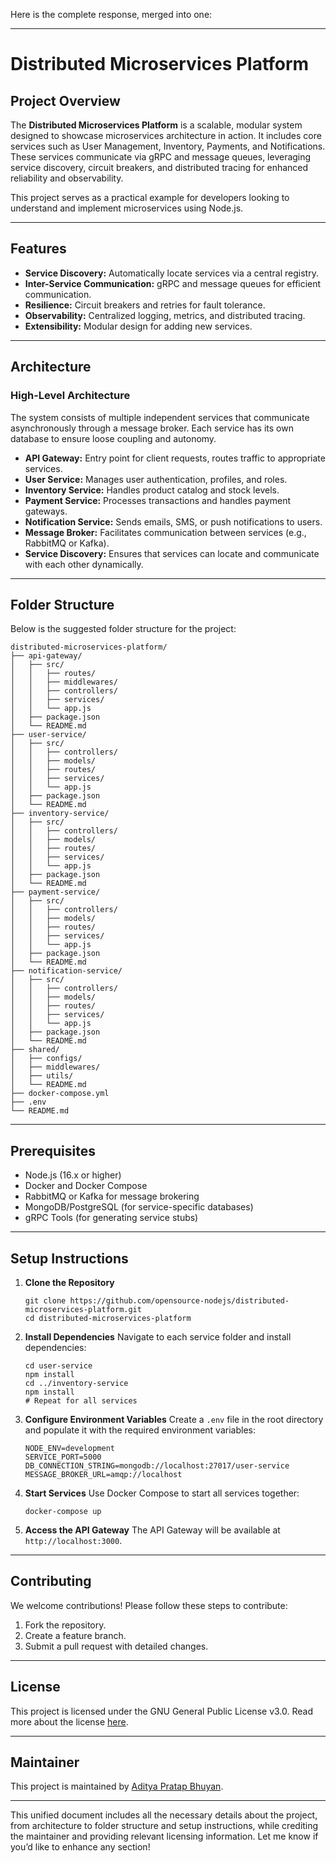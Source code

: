 Here is the complete response, merged into one:

---

# Distributed Microservices Platform

## Project Overview
The **Distributed Microservices Platform** is a scalable, modular system designed to showcase microservices architecture in action. It includes core services such as User Management, Inventory, Payments, and Notifications. These services communicate via gRPC and message queues, leveraging service discovery, circuit breakers, and distributed tracing for enhanced reliability and observability.

This project serves as a practical example for developers looking to understand and implement microservices using Node.js.

---

## Features
- **Service Discovery:** Automatically locate services via a central registry.
- **Inter-Service Communication:** gRPC and message queues for efficient communication.
- **Resilience:** Circuit breakers and retries for fault tolerance.
- **Observability:** Centralized logging, metrics, and distributed tracing.
- **Extensibility:** Modular design for adding new services.

---

## Architecture
### High-Level Architecture
The system consists of multiple independent services that communicate asynchronously through a message broker. Each service has its own database to ensure loose coupling and autonomy.

- **API Gateway:** Entry point for client requests, routes traffic to appropriate services.
- **User Service:** Manages user authentication, profiles, and roles.
- **Inventory Service:** Handles product catalog and stock levels.
- **Payment Service:** Processes transactions and handles payment gateways.
- **Notification Service:** Sends emails, SMS, or push notifications to users.
- **Message Broker:** Facilitates communication between services (e.g., RabbitMQ or Kafka).
- **Service Discovery:** Ensures that services can locate and communicate with each other dynamically.

---

## Folder Structure
Below is the suggested folder structure for the project:

```
distributed-microservices-platform/
├── api-gateway/
│   ├── src/
│   │   ├── routes/
│   │   ├── middlewares/
│   │   ├── controllers/
│   │   ├── services/
│   │   └── app.js
│   ├── package.json
│   └── README.md
├── user-service/
│   ├── src/
│   │   ├── controllers/
│   │   ├── models/
│   │   ├── routes/
│   │   ├── services/
│   │   └── app.js
│   ├── package.json
│   └── README.md
├── inventory-service/
│   ├── src/
│   │   ├── controllers/
│   │   ├── models/
│   │   ├── routes/
│   │   ├── services/
│   │   └── app.js
│   ├── package.json
│   └── README.md
├── payment-service/
│   ├── src/
│   │   ├── controllers/
│   │   ├── models/
│   │   ├── routes/
│   │   ├── services/
│   │   └── app.js
│   ├── package.json
│   └── README.md
├── notification-service/
│   ├── src/
│   │   ├── controllers/
│   │   ├── models/
│   │   ├── routes/
│   │   ├── services/
│   │   └── app.js
│   ├── package.json
│   └── README.md
├── shared/
│   ├── configs/
│   ├── middlewares/
│   ├── utils/
│   └── README.md
├── docker-compose.yml
├── .env
└── README.md
```

---

## Prerequisites
- Node.js (16.x or higher)
- Docker and Docker Compose
- RabbitMQ or Kafka for message brokering
- MongoDB/PostgreSQL (for service-specific databases)
- gRPC Tools (for generating service stubs)

---

## Setup Instructions

1. **Clone the Repository**
   ```
   git clone https://github.com/opensource-nodejs/distributed-microservices-platform.git
   cd distributed-microservices-platform
   ```

2. **Install Dependencies**
   Navigate to each service folder and install dependencies:
   ```
   cd user-service
   npm install
   cd ../inventory-service
   npm install
   # Repeat for all services
   ```

3. **Configure Environment Variables**
   Create a `.env` file in the root directory and populate it with the required environment variables:
   ```
   NODE_ENV=development
   SERVICE_PORT=5000
   DB_CONNECTION_STRING=mongodb://localhost:27017/user-service
   MESSAGE_BROKER_URL=amqp://localhost
   ```

4. **Start Services**
   Use Docker Compose to start all services together:
   ```
   docker-compose up
   ```

5. **Access the API Gateway**
   The API Gateway will be available at `http://localhost:3000`.

---

## Contributing
We welcome contributions! Please follow these steps to contribute:
1. Fork the repository.
2. Create a feature branch.
3. Submit a pull request with detailed changes.

---

## License
This project is licensed under the GNU General Public License v3.0. Read more about the license [here](https://www.gnu.org/licenses/gpl-3.0.html).

---

## Maintainer
This project is maintained by [Aditya Pratap Bhuyan](https://linkedin.com/in/adityabhuyan).

--- 

This unified document includes all the necessary details about the project, from architecture to folder structure and setup instructions, while crediting the maintainer and providing relevant licensing information. Let me know if you’d like to enhance any section!
